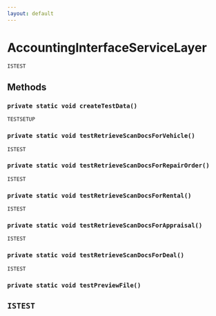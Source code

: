 ```yaml
---
layout: default
---
```

# AccountingInterfaceServiceLayer

`ISTEST`
## Methods
### `private static void createTestData()`

`TESTSETUP`
### `private static void testRetrieveScanDocsForVehicle()`

`ISTEST`
### `private static void testRetrieveScanDocsForRepairOrder()`

`ISTEST`
### `private static void testRetrieveScanDocsForRental()`

`ISTEST`
### `private static void testRetrieveScanDocsForAppraisal()`

`ISTEST`
### `private static void testRetrieveScanDocsForDeal()`

`ISTEST`
### `private static void testPreviewFile()`

`ISTEST`
---
